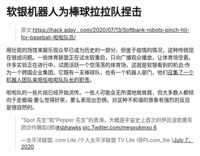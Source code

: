 # 软银机器人为棒球拉拉队捏击

> 原文:[https://hack aday . com/2020/07/13/Softbank-robots-pinch-hit-for-baseball-啦啦队员/](https://hackaday.com/2020/07/13/softbank-robots-pinch-hit-for-baseball-cheerleaders/)

用壮观的场馆来娱乐观众早已成为历史的一部分，但鉴于疫情的情况，这种传统现在很成问题。一些体育联盟正在试水软重启，只向广播观众播放，让体育场空着。许多实验正在进行中，试图活跃一个空荡荡的体育场，这就是软银看到的机会:作为一个跨国企业集团，它既有一支棒球队，也有一个机器人部门，他们[召集了一个机器人团队来担任啦啦队队长的职责](https://www.engadget.com/spot-pepper-robot-spectatorless-baseball-games-japan-101535505.html)。

啦啦队的一些片段已经开始流传。一些人可能会无所谓地耸耸肩，但大多数人都倾向于走极端:要么觉得好笑，要么表现出恐惧。对这种不和谐的景象有强烈的反应是很自然的。

> “Spot 先生”和“Pepper 先生”的表演，大概是宇宙史上首次的伊吕波若鹰军团合作舞蹈(部)[#sbhawks](https://twitter.com/hashtag/sbhawks?src=hash&ref_src=twsrc%5Etfw) [pic.Twitter.com/megxukmxo 6](https://t.co/MeGxUkmxo6)
> 
> —太平洋联盟. com Lite /个人太平洋联盟 TV Lite (@PLcom_lite )[July 7，2020](https://twitter.com/PLcom_lite/status/1280461845568974848?ref_src=twsrc%5Etfw)